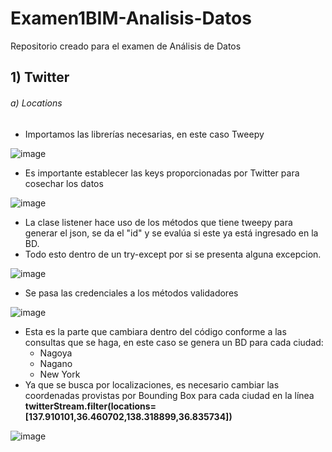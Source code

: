 # Examen1BIM-Analisis-Datos
Repositorio creado para el examen de Análisis de Datos

## 1) Twitter
  ###### a) Locations
  - Importamos las librerías necesarias, en este caso Tweepy
  
  ![image](https://user-images.githubusercontent.com/58191417/127720919-659b02ab-6aa7-4a75-8ff1-08ae1cf24f10.png)
  
  - Es importante establecer las keys proporcionadas por Twitter para cosechar los datos
  
  ![image](https://user-images.githubusercontent.com/58191417/127720735-95a6da2a-9ad8-4329-b206-f40f0453685f.png)
  
  - La clase listener hace uso de los métodos que tiene tweepy para generar el json, se da el "id" y se evalúa si este ya está ingresado en la BD. 
  - Todo esto dentro de un try-except por si se presenta alguna excepcion.
  
  ![image](https://user-images.githubusercontent.com/58191417/127720950-8364c177-cc51-476b-843a-540ca2333f0f.png)
  
  - Se pasa las credenciales a los métodos validadores
  
  ![image](https://user-images.githubusercontent.com/58191417/127721044-122bae3a-879e-4fcd-b356-5422baa332a6.png)
  
  - Esta es la parte que cambiara dentro del código conforme a las consultas que se haga, en este caso se genera un BD para cada ciudad:
    - Nagoya
    - Nagano
    - New York
  - Ya que se busca por localizaciones, es necesario cambiar las coordenadas provistas por Bounding Box para cada ciudad en la línea **twitterStream.filter(locations=[137.910101,36.460702,138.318899,36.835734])**
   
  ![image](https://user-images.githubusercontent.com/58191417/127721086-fa8a2037-8951-476b-bd42-9c7956b5e4f4.png)
  
